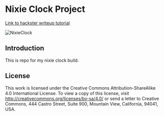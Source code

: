 # Nixie Clock Project
[Link to hackster writeup tutorial](https://www.hackster.io/mrelia100/particle-photon-nixie-clock)

![NixieClock](https://i.imgur.com/uSDMjrFl.jpg)

## Introduction
This is repo for my nixie clock build.


## License


This work is licensed under the  Creative Commons Attribution-ShareAlike 4.0 International License. To view a copy of this license, visit <http://creativecommons.org/licenses/by-sa/4.0/> or send a letter to Creative Commons, 444 Castro Street, Suite 900, Mountain View, California, 94041, USA.


